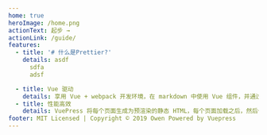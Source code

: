 ```yaml
---
home: true
heroImage: /home.png
actionText: 起步 →
actionLink: /guide/
features:
  - title: '# 什么是Prettier?'
    details: asdf
      sdfa
      adsf

  - title: Vue 驱动
    details: 享用 Vue + webpack 开发环境，在 markdown 中使用 Vue 组件，并通过 Vue 开发自定义主题。
  - title: 性能高效
    details: VuePress 将每个页面生成为预渲染的静态 HTML，每个页面加载之后，然后作为单页面应用程序(SPA)运行。
footer: MIT Licensed | Copyright © 2019 Owen Powered by Vuepress
---
```

